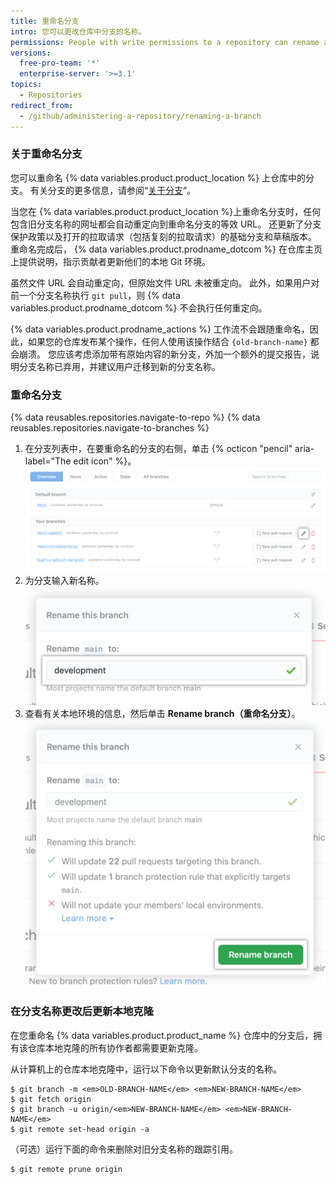 ```yaml
---
title: 重命名分支
intro: 您可以更改仓库中分支的名称。
permissions: People with write permissions to a repository can rename a branch in the repository. People with admin permissions can rename the default branch.
versions:
  free-pro-team: '*'
  enterprise-server: '>=3.1'
topics:
  - Repositories
redirect_from:
  - /github/administering-a-repository/renaming-a-branch
---
```


### 关于重命名分支

您可以重命名 {% data variables.product.product_location %} 上仓库中的分支。 有关分支的更多信息，请参阅“[关于分支](/github/collaborating-with-issues-and-pull-requests/about-branches)”。

当您在 {% data variables.product.product_location %}上重命名分支时，任何包含旧分支名称的网址都会自动重定向到重命名分支的等效 URL。 还更新了分支保护政策以及打开的拉取请求（包括复刻的拉取请求）的基础分支和草稿版本。 重命名完成后， {% data variables.product.prodname_dotcom %} 在仓库主页上提供说明，指示贡献者更新他们的本地 Git 环境。

虽然文件 URL 会自动重定向，但原始文件 URL 未被重定向。 此外，如果用户对前一个分支名称执行 `git pull`，则 {% data variables.product.prodname_dotcom %} 不会执行任何重定向。

{% data variables.product.prodname_actions %} 工作流不会跟随重命名，因此，如果您的仓库发布某个操作，任何人使用该操作结合 `{old-branch-name}` 都会崩溃。 您应该考虑添加带有原始内容的新分支，外加一个额外的提交报告，说明分支名称已弃用，并建议用户迁移到新的分支名称。

### 重命名分支

{% data reusables.repositories.navigate-to-repo %}
{% data reusables.repositories.navigate-to-branches %}
1. 在分支列表中，在要重命名的分支的右侧，单击 {% octicon "pencil" aria-label="The edit icon" %}。 ![要重命名的分支右侧的铅笔图标](/assets/images/help/branch/branch-rename-edit.png)
1. 为分支输入新名称。 ![输入新分支名称的文本字段](/assets/images/help/branch/branch-rename-type.png)
1. 查看有关本地环境的信息，然后单击 **Rename branch（重命名分支）**。 ![本地环境信息和"重命名分支"按钮](/assets/images/help/branch/branch-rename-rename.png)

### 在分支名称更改后更新本地克隆

在您重命名 {% data variables.product.product_name %} 仓库中的分支后，拥有该仓库本地克隆的所有协作者都需要更新克隆。

从计算机上的仓库本地克隆中，运行以下命令以更新默认分支的名称。

```shell
$ git branch -m <em>OLD-BRANCH-NAME</em> <em>NEW-BRANCH-NAME</em>
$ git fetch origin
$ git branch -u origin/<em>NEW-BRANCH-NAME</em> <em>NEW-BRANCH-NAME</em>
$ git remote set-head origin -a
```

（可选）运行下面的命令来删除对旧分支名称的跟踪引用。
```
$ git remote prune origin
```
